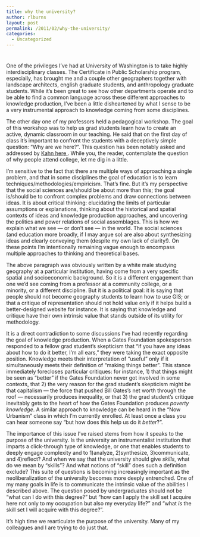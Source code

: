 ```yaml
---
title: why the university?
author: rlburns
layout: post
permalink: /2011/02/why-the-university/
categories:
  - Uncategorized
---
```

# 

One of the privileges I’ve had at University of Washington is to take highly interdisciplinary classes. The Certificate in Public Scholarship program, especially, has brought me and a couple other geographers together with landscape architects, english graduate students, and anthropology graduate students. While it’s been great to see how other departments operate and to be able to find a common language across these different approaches to knowledge production, I’ve been a little disheartened by what I sense to be a very instrumental approach to knowledge coming from some disciplines. 

The other day one of my professors held a pedagogical workshop. The goal of this workshop was to help us grad students learn how to create an active, dynamic classroom in our teaching. He said that on the first day of class it’s important to confront the students with a deceptively simple question: “Why are we here?”. This question has been notably asked and addressed by [Kahn here ][1]. While you, the reader, contemplate the question of why people attend college, let me dig in a little. 

 [1]: http://www.sonoma.edu/users/m/mccaffry/libs320A_Immigrant/seminar.kahn.html

I’m sensitive to the fact that there are multiple ways of approaching a single problem, and that in some disciplines the goal of education is to learn techniques/methodologies/empiricism. That’s fine. But it’s my perspective that the social sciences are/should be about more than this; the goal is/should be to confront complex problems and draw connections between ideas. It is about critical thinking: elucidating the limits of particular assumptions or explanations, thinking about the historical and spatial contexts of ideas and knowledge production approaches, and uncovering the politics and power relations of social assemblages. This is how we explain what we see — or don’t see — in the world. The social sciences (and education more broadly, if I may argue so) are also about synthesizing ideas and clearly conveying them (despite my own lack of clarity!). On these points I’m intentionally remaining vague enough to encompass multiple approaches to thinking and theoretical bases. 

The above paragraph was obviously written by a white male studying geography at a particular institution, having come from a very specific spatial and socioeconomic background. So it is a different engagement than one we’d see coming from a professor at a community college, or a minority, or a different discipline. But it is a political goal: it is saying that people should not become geography students to learn how to use GIS; or that a critique of representation should not hold value only if it helps build a better-designed website for instance. It is saying that knowledge and critique have their own intrinsic value that stands outside of its utility for methodology. 

It is a direct contradiction to some discussions I’ve had recently regarding the goal of knowledge production. When a Gates Foundation spokesperson responded to a fellow grad student’s skepticism that “if you have any ideas about how to do it better, I’m all ears,” they were taking the exact opposite position. Knowledge meets their interpretation of “useful” only if it simultaneously meets their definition of “making things better”. This stance immediately forecloses particular critiques: for instance, 1) that things might be seen as “better” if the Gates Foundation never got involved in some contexts, that 2) the very reason for the grad student’s skepticism might be that capitalism — the force that pushed Bill Gates’s net worth through the roof — necessarily produces inequality, or that 3) the grad student’s critique inevitably gets to the heart of how the Gates Foundation produces *poverty knowledge*. A similar approach to knowledge can be heard in the “Now Urbanism” class in which I’m currently enrolled. At least once a class you can hear someone say “but how does this help us do it *better*?”.

The importance of this issue I’ve raised stems from how it speaks to the purpose of the university. Is the university an instrumentalist institution that imparts a click-through type of knowledge, or one that enables students to deeply engage complexity and to 1)analyze, 2)synthesize, 3)communicate, and 4)reflect? And when we say that the university should give *skills*, what do we mean by “skills”? And what notions of “skill” does such a definition exclude? This suite of questions is becoming increasingly important as the neoliberalization of the university becomes more deeply entrenched. One of my many goals in life is to communicate the intrinsic value of the abilities I described above. The question posed by undergraduates should not be “what can I do with this degree?” but “how can I apply the skill set I acquire here not only to my occupation but also my everyday life?” and “what *is* the skill set I will acquire with this degree?”.

It’s high time we rearticulate the purpose of the university. Many of my colleagues and I are trying to do just that.